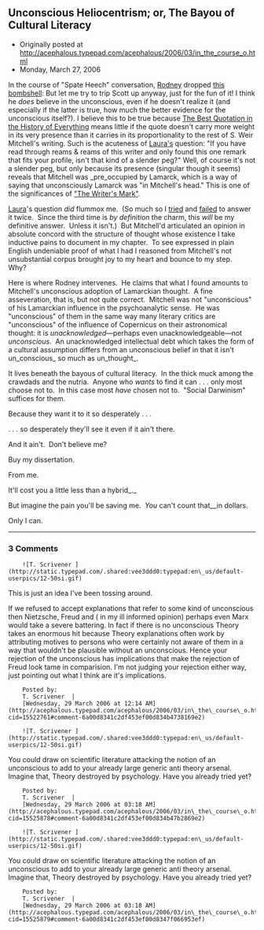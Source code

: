 ## Unconscious Heliocentrism; or, The Bayou of Cultural Literacy

 * Originally posted at http://acephalous.typepad.com/acephalous/2006/03/in_the_course_o.html
 * Monday, March 27, 2006



In the course of "Spate Heech" conversation, [Rodney](http://locus.cwrl.utexas.edu/herring/blog/2) dropped [this bombshell](http://acephalous.typepad.com/acephalous/2006/03/dave\_lenihan\_at.html#comment-15382694):
But let me try to trip Scott up anyway, just for the fun of it! I think he _does_
believe in the unconscious, even if he doesn't realize it (and
especially if the latter is true, how much the better evidence for the
unconscious itself?). I believe this to be true because [The Best Quotation in the History of Everything](http://acephalous.typepad.com/acephalous/2006/03/the\_best\_quotat.html)
means little if the quote doesn't carry more weight in its very
presence than it carries in its proportionality to the rest of S. Weir
Mitchell's writing. Such is the acuteness of [Laura's](http://acephalous.typepad.com/acephalous/2006/03/the\_best\_quotat.html#comment-15193578)
question: "If you have read through reams & reams of this writer
and only found this one remark that fits your profile, isn't that kind
of a slender peg?" Well, of course it's not a slender peg, but only
because its presence (singular though it seems) reveals that Mitchell
was _pre_occupied by Lamarck, which is a way of saying that
unconsciously Lamarck was "in Mitchell's head." This is one of the
significances of ["The Writer's Mark"](http://www.amazon.com/exec/obidos/ASIN/0520059824/diesekoschmar-20).

[Laura](http://allordinary2.blogspot.com/)'s question _did_ flummox me.  (So much so I [tried](http://acephalous.typepad.com/acephalous/2006/03/the\_best\_quotat.html#comment-15205215) and [failed](http://acephalous.typepad.com/acephalous/2006/03/the\_best\_quotat.html#comment-15219533) to answer it twice.  Since the third time is _by definition_ the charm, this _will_ be my definitive answer.  Unless it isn't.)  But Mitchell'd articulated an opinion in absolute concord with the structure of thought whose existence I take inductive pains to document in my chapter.  To see expressed in plain English undeniable proof of what I had I reasoned from Mitchell's not unsubstantial corpus brought joy to my heart and bounce to my step.  Why?  

Here is where Rodney intervenes.  He claims that what I found amounts to Mitchell's unconscious adoption of Lamarckian thought.  A fine asseveration, that is, but not quite correct.  Mitchell was not "unconscious" of his Lamarckian influence in the psychoanalytic sense.  He was "unconscious" of them in the same way many literary critics are "unconscious" of the influence of Copernicus on their astronomical thought: it is _unacknowledged_—perhaps even unacknowledgeable—not _unconscious_.  An unacknowledged intellectual debt which takes the form of a cultural assumption differs from an unconscious belief in that it isn't un_conscious_ so much as un_thought_. 

It lives beneath the bayous of cultural literacy.  In the thick muck among the crawdads and the nutria.  Anyone who _wants_ to find it can . . . only most choose not to.  In this case most _have_ chosen not to.  "Social Darwinism" suffices for them.

Because they want it to it so desperately . . . 

. . . so desperately they'll see it even if it ain't there. 

And it ain't.  Don't believe me?

Buy my dissertation. 

From me.

It'll cost you a little less than a hybrid_._

But imagine the pain you'll be saving me.  _You_ can't count that__in dollars.  

Only I can.

		

* * *

### 3 Comments 

		

                
[]()

	

		![T. Scrivener ](http://static.typepad.com/.shared:vee3ddd0:typepad:en\_us/default-userpics/12-50si.gif)
	

	

		

This is just an idea I've been tossing around.

If we refused to accept explanations that refer to some kind of unconscious then Nietzsche, Freud and    ( in my ill informed opinion) perhaps even Marx would take a severe battering. In fact if there is no unconscious Theory takes an enormous hit because Theory explanations often work by attributing motives to persons who were certainly not aware of them in a way that wouldn't be plausible without an unconscious. Hence your rejection of the unconscious has implications that make the rejection of Freud look tame in comparision. I'm not judging your rejection either way, just pointing out what I think are it's implications. 

	

		Posted by:
		T. Scrivener  |
		[Wednesday, 29 March 2006 at 12:14 AM](http://acephalous.typepad.com/acephalous/2006/03/in\_the\_course\_o.html?cid=15522761#comment-6a00d8341c2df453ef00d834b4738169e2)

[]()

	

		![T. Scrivener ](http://static.typepad.com/.shared:vee3ddd0:typepad:en\_us/default-userpics/12-50si.gif)
	

	

		

You could draw on scientific literature attacking the notion of an unconscious to add to your already large generic anti theory arsenal. Imagine that, Theory destroyed by psychology.  Have you already tried yet? 

	

		Posted by:
		T. Scrivener  |
		[Wednesday, 29 March 2006 at 03:18 AM](http://acephalous.typepad.com/acephalous/2006/03/in\_the\_course\_o.html?cid=15525878#comment-6a00d8341c2df453ef00d834b47b2869e2)

[]()

	

		![T. Scrivener ](http://static.typepad.com/.shared:vee3ddd0:typepad:en\_us/default-userpics/12-50si.gif)
	

	

		

You could draw on scientific literature attacking the notion of an unconscious to add to your already large generic anti theory arsenal. Imagine that, Theory destroyed by psychology.  Have you already tried yet? 

	

		Posted by:
		T. Scrivener  |
		[Wednesday, 29 March 2006 at 03:18 AM](http://acephalous.typepad.com/acephalous/2006/03/in\_the\_course\_o.html?cid=15525879#comment-6a00d8341c2df453ef00d8347f066953ef)

		

        